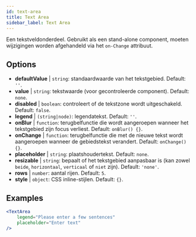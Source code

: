 ```yaml
---
id: text-area
title: Text Area
sidebar_label: Text Area
---
```


Een tekstveldonderdeel. Gebruikt als een stand-alone component, moeten wijzigingen worden afgehandeld via het `on-Change` attribuut.

## Options

* __defaultValue__ | `string`: standaardwaarde van het tekstgebied. Default: `''`.
* __value__ | `string`: tekstwaarde (voor gecontroleerde component). Default: `none`.
* __disabled__ | `boolean`: controleert of de tekstzone wordt uitgeschakeld. Default: `false`.
* __legend__ | `(string|node)`: legendatekst. Default: `''`.
* __onBlur__ | `function`: terugbelfunctie die wordt aangeroepen wanneer het tekstgebied zijn focus verliest. Default: `onBlur() {}`.
* __onChange__ | `function`: terugbelfunctie die met de nieuwe tekst wordt aangeroepen wanneer de gebiedstekst verandert. Default: `onChange() {}`.
* __placeholder__ | `string`: plaatshoudertekst. Default: `none`.
* __resizable__ | `string`: bepaalt of het tekstgebied aanpasbaar is (kan zowel `beide`, `horizontaal`, `verticaal` of `niet` zijn). Default: `'none'`.
* __rows__ | `number`: aantal rijen. Default: `5`.
* __style__ | `object`: CSS inline-stijlen. Default: `{}`.


## Examples

```jsx live
<TextArea
    legend="Please enter a few sentences"
    placeholder="Enter text"
/>
```



